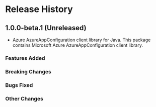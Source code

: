 # Release History

## 1.0.0-beta.1 (Unreleased)

- Azure AzureAppConfiguration client library for Java. This package contains Microsoft Azure AzureAppConfiguration client library.

### Features Added

### Breaking Changes

### Bugs Fixed

### Other Changes
